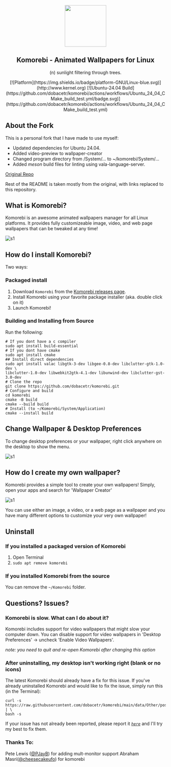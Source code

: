 <p align="center"><img src="https://raw.githubusercontent.com/dobacetr/komorebi/master/screenshots/komorebi-icon.png" width="130"></p>
<h2 align="center">Komorebi - Animated Wallpapers for Linux</h2>
<p align="center">(n) sunlight filtering through trees.</p>

<div style="text-align: center">
<!-- This empty space is important for badges below --> 
[![Platform](https://img.shields.io/badge/platform-GNU/Linux-blue.svg)](http://www.kernel.org) [![Ubuntu-24.04 Build](https://github.com/dobacetr/komorebi/actions/workflows/Ubuntu_24_04_CMake_build_test.yml/badge.svg)](https://github.com/dobacetr/komorebi/actions/workflows/Ubuntu_24_04_CMake_build_test.yml)
</div>

## About the Fork

This is a personal fork that I have made to use myself:

* Updated dependencies for Ubuntu 24.04.
* Added video-preview to wallpaper-creator
* Changed program directory from /System/... to ~/komorebi/System/...
* Added _meson_ build files for linting using vala-language-server.


<a href="https://github.com/cheesecakeufo/komorebi">Original Repo</a>

Rest of the README is taken mostly from the original, with links replaced to this repository.

## What is Komorebi?

Komorebi is an awesome animated wallpapers manager for all Linux platforms.
It provides fully customizeable image, video, and web page wallpapers that can be tweaked at any time!

![s1](https://raw.githubusercontent.com/dobacetr/komorebi/master/screenshots/collage.jpg)


## How do I install Komorebi?

Two ways:

### Packaged install

1. Download `Komorebi` from the [Komorebi releases page](https://github.com/dobacetr/komorebi/releases).
2. Install Komorebi using your favorite package installer (aka. double click on it)
3. Launch Komorebi!

### Building and Installing from Source

Run the following:
```
# If you dont have a c compiler
sudo apt install build-essential
# If you dont have cmake
sudo apt install cmake
## Install direct dependencies
sudo apt install valac libgtk-3-dev libgee-0.8-dev libclutter-gtk-1.0-dev \
libclutter-1.0-dev libwebkit2gtk-4.1-dev libunwind-dev libclutter-gst-3.0-dev
# Clone the repo
git clone https://github.com/dobacetr/komorebi.git
# Configure and build
cd komorebi
cmake -B build
cmake --build build
# Install (to ~/Komorebi/System/Application)
cmake --install build
```

## Change Wallpaper & Desktop Preferences
To change desktop preferences or your wallpaper, right click anywhere on the desktop to show the menu.

![s1](https://raw.githubusercontent.com/dobacetr/komorebi/main/screenshots/preferences.jpg)

## How do I create my own wallpaper?

Komorebi provides a simple tool to create your own wallpapers! Simply, open your apps and search for 'Wallpaper Creator'

![s1](https://raw.githubusercontent.com/dobacetr/komorebi/main/screenshots/wallpaper_creator.jpg)

You can use either an image, a video, or a web page as a wallpaper and you have many different options to customize your very own wallpaper!

## Uninstall

### If you installed a packaged version of Komorebi

1. Open Terminal
2. `sudo apt remove komorebi`

### If you installed Komorebi from the source

You can remove the <code>~/Komorebi</code> folder.

## Questions? Issues?

### Komorebi is slow. What can I do about it?

Komorebi includes support for video wallpapers that might slow your computer down. You can disable support for video wallpapers in 'Desktop Preferences' → uncheck 'Enable Video Wallpapers'.

_note: you need to quit and re-open Komorebi after changing this option_


### After uninstalling, my desktop isn't working right (blank or no icons)

The latest Komorebi should already have a fix for this issue. If you've already uninstalled Komorebi and would like to fix the issue, simply run this (in the Terminal):
```
curl -s https://raw.githubusercontent.com/dobacetr/komorebi/main/data/Other/postrm | \
bash -s
```
If your issue has not already been reported, please report it *[`here`](https://github.com/dobacetr/komorebi/issues/new)* and I'll try my best to fix them.

### Thanks To:

Pete Lewis ([@PJayB](https://github.com/PJayB)) for adding mult-monitor support
Abraham Masri([@cheesecakeufo](https://github.com/cheesecakeufo)) for komorebi
